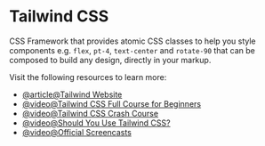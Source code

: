 # Tailwind CSS

CSS Framework that provides atomic CSS classes to help you style components e.g. `flex`, `pt-4`, `text-center` and `rotate-90` that can be composed to build any design, directly in your markup.

Visit the following resources to learn more:

- [@article@Tailwind Website](https://tailwindcss.com)
- [@video@Tailwind CSS Full Course for Beginners](https://www.youtube.com/watch?v=lCxcTsOHrjo)
- [@video@Tailwind CSS Crash Course](https://www.youtube.com/watch?v=UBOj6rqRUME)
- [@video@Should You Use Tailwind CSS?](https://www.youtube.com/watch?v=hdGsFpZ0J2E)
- [@video@Official Screencasts](https://www.youtube.com/c/TailwindLabs/videos)
